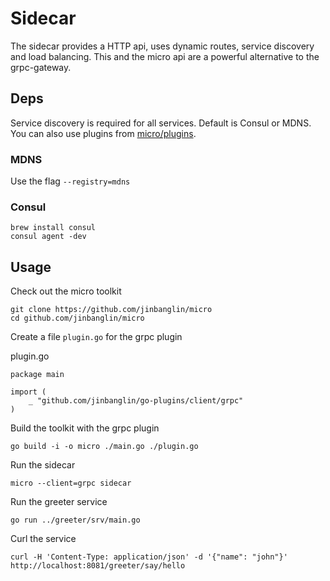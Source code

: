 # Sidecar

The sidecar provides a HTTP api, uses dynamic routes, service discovery and load balancing. This and the micro api 
are a powerful alternative to the grpc-gateway.

## Deps

Service discovery is required for all services. Default is Consul or MDNS. You can also use plugins from 
[micro/plugins](https://github.com/jinbanglin/go-plugins).

### MDNS

Use the flag `--registry=mdns`

### Consul

```
brew install consul
consul agent -dev
```

## Usage

Check out the micro toolkit

```
git clone https://github.com/jinbanglin/micro
cd github.com/jinbanglin/micro
```

Create a file `plugin.go` for the grpc plugin

plugin.go

```
package main

import (
	_ "github.com/jinbanglin/go-plugins/client/grpc"
)
```

Build the toolkit with the grpc plugin

```
go build -i -o micro ./main.go ./plugin.go
```

Run the sidecar

```
micro --client=grpc sidecar
```

Run the greeter service

```
go run ../greeter/srv/main.go
```

Curl the service

```
curl -H 'Content-Type: application/json' -d '{"name": "john"}' http://localhost:8081/greeter/say/hello
```
